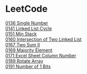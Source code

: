# LeetCode
<a href="./0136 Single Number">0136 Single Number</a><br>
<a href="./0141 Linked List Cycle">0141 Linked List Cycle</a><br>
<a href="./0151 Min Stack">0151 Min Stack</a><br>
<a href="./0160 Intersection of Two Linked List">0160 Intersection of Two Linked List</a><br>
<a href="./0167 Two Sum II">0167 Two Sum II</a><br>
<a href="./0169 Majority Element">0169 Majority Element</a><br>
<a href="./0171 Excel Sheet Column Number">0171 Excel Sheet Column Number</a><br>
<a href="./0189 Rotate Array">0189 Rotate Array</a><br>
<a href="./0191 Number of 1 Bits">0191 Number of 1 Bits</a><br>

